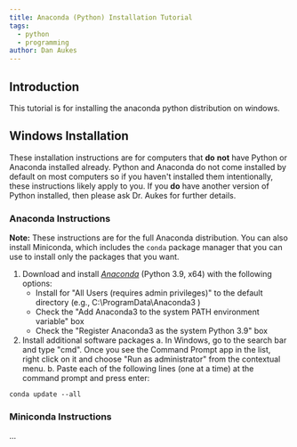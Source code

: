 ```yaml
---
title: Anaconda (Python) Installation Tutorial
tags: 
  - python
  - programming
author: Dan Aukes
---
```


## Introduction

This tutorial is for installing the anaconda python distribution on windows.

## Windows Installation

These installation instructions are for computers that **do** **not** have Python or Anaconda installed already. Python and Anaconda do not come installed by default on most computers so if you haven't installed them intentionally, these instructions likely apply to you. If you **do** have another version of Python installed, then please ask Dr. Aukes for further details.

### Anaconda Instructions

**Note:** These instructions are for the full Anaconda distribution.  You can also install Miniconda, which includes the ```conda``` package manager that you can use to install only the packages that you want.

1.  Download and install [*Anaconda*](https://www.anaconda.com/products/individual#Downloads) (Python 3.9, x64) with the following options:
    -   Install for "All Users (requires admin privileges)" to the default directory (e.g., C:\\ProgramData\\Anaconda3 )
    -   Check the "Add Anaconda3 to the system PATH environment variable" box
    -   Check the "Register Anaconda3 as the system Python 3.9" box
2.  Install additional software packages
    a.  In Windows, go to the search bar and type "cmd". Once you see the Command Prompt app in the list, right click on it and choose "Run as administrator" from the contextual menu.
    b.  Paste each of the following lines (one at a time) at the command prompt and press enter:

``` {.bash}
conda update --all
```

### Miniconda Instructions

...